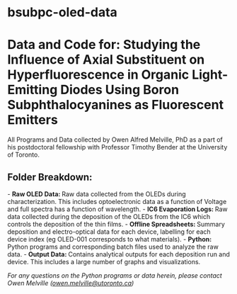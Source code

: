 # bsubpc-oled-data
<h1> Data and Code for: Studying the Influence of Axial Substituent on Hyperfluorescence in Organic Light-Emitting Diodes Using Boron Subphthalocyanines as Fluorescent Emitters </h1>

All Programs and Data collected by Owen Alfred Melville, PhD as a part of his postdoctoral fellowship with Professor Timothy Bender at the University of Toronto.

<h2>Folder Breakdown:</h2>
- <b> Raw OLED Data: </b> Raw data collected from the OLEDs during characterization. This includes optoelectronic data as a function of Voltage and full spectra has a function of wavelength.
- <b> IC6 Evaporation Logs: </b> Raw data collected during the deposition of the OLEDs from the IC6 which controls the deposition of the thin films.
- <b> Offline Spreadsheets: </b> Summary deposition and electro-optical data for each device, labelling for each device index (eg OLED-001 corresponds to what materials).
- <b> Python: </b> Python programs and corresponding batch files used to analyze the raw data.
- <b> Output Data: </b> Contains analytical outputs for each deposition run and device. This includes a large number of graphs and visualizations.


<i>For any questions on the Python programs or data herein, please contact Owen Melville (owen.melville@utoronto.ca) </i>
